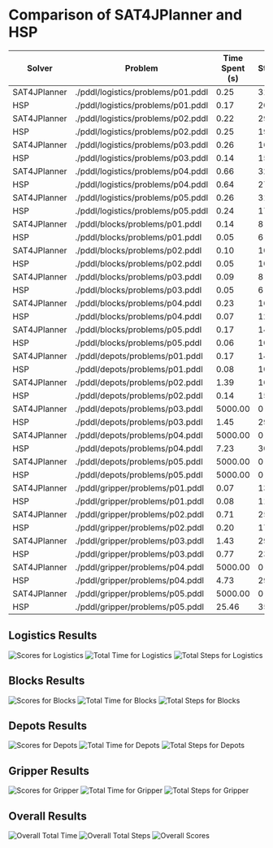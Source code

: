 # Comparison of SAT4JPlanner and HSP

| Solver       | Problem                            | Time Spent (s) | Steps |
|--------------|------------------------------------|----------------|-------|
| SAT4JPlanner | ./pddl/logistics/problems/p01.pddl | 0.25           | 31    |
| HSP          | ./pddl/logistics/problems/p01.pddl | 0.17           | 20    |
| SAT4JPlanner | ./pddl/logistics/problems/p02.pddl | 0.22           | 29    |
| HSP          | ./pddl/logistics/problems/p02.pddl | 0.25           | 19    |
| SAT4JPlanner | ./pddl/logistics/problems/p03.pddl | 0.26           | 16    |
| HSP          | ./pddl/logistics/problems/p03.pddl | 0.14           | 15    |
| SAT4JPlanner | ./pddl/logistics/problems/p04.pddl | 0.66           | 32    |
| HSP          | ./pddl/logistics/problems/p04.pddl | 0.64           | 27    |
| SAT4JPlanner | ./pddl/logistics/problems/p05.pddl | 0.26           | 31    |
| HSP          | ./pddl/logistics/problems/p05.pddl | 0.24           | 17    |
| SAT4JPlanner | ./pddl/blocks/problems/p01.pddl    | 0.14           | 8     |
| HSP          | ./pddl/blocks/problems/p01.pddl    | 0.05           | 6     |
| SAT4JPlanner | ./pddl/blocks/problems/p02.pddl    | 0.10           | 10    |
| HSP          | ./pddl/blocks/problems/p02.pddl    | 0.05           | 10    |
| SAT4JPlanner | ./pddl/blocks/problems/p03.pddl    | 0.09           | 8     |
| HSP          | ./pddl/blocks/problems/p03.pddl    | 0.05           | 6     |
| SAT4JPlanner | ./pddl/blocks/problems/p04.pddl    | 0.23           | 16    |
| HSP          | ./pddl/blocks/problems/p04.pddl    | 0.07           | 12    |
| SAT4JPlanner | ./pddl/blocks/problems/p05.pddl    | 0.17           | 14    |
| HSP          | ./pddl/blocks/problems/p05.pddl    | 0.06           | 10    |
| SAT4JPlanner | ./pddl/depots/problems/p01.pddl    | 0.17           | 14    |
| HSP          | ./pddl/depots/problems/p01.pddl    | 0.08           | 10    |
| SAT4JPlanner | ./pddl/depots/problems/p02.pddl    | 1.39           | 16    |
| HSP          | ./pddl/depots/problems/p02.pddl    | 0.14           | 15    |
| SAT4JPlanner | ./pddl/depots/problems/p03.pddl    | 5000.00        | 0     |
| HSP          | ./pddl/depots/problems/p03.pddl    | 1.45           | 29    |
| SAT4JPlanner | ./pddl/depots/problems/p04.pddl    | 5000.00        | 0     |
| HSP          | ./pddl/depots/problems/p04.pddl    | 7.23           | 30    |
| SAT4JPlanner | ./pddl/depots/problems/p05.pddl    | 5000.00        | 0     |
| HSP          | ./pddl/depots/problems/p05.pddl    | 5000.00        | 0     |
| SAT4JPlanner | ./pddl/gripper/problems/p01.pddl   | 0.07           | 13    |
| HSP          | ./pddl/gripper/problems/p01.pddl   | 0.08           | 11    |
| SAT4JPlanner | ./pddl/gripper/problems/p02.pddl   | 0.71           | 25    |
| HSP          | ./pddl/gripper/problems/p02.pddl   | 0.20           | 17    |
| SAT4JPlanner | ./pddl/gripper/problems/p03.pddl   | 1.43           | 29    |
| HSP          | ./pddl/gripper/problems/p03.pddl   | 0.77           | 23    |
| SAT4JPlanner | ./pddl/gripper/problems/p04.pddl   | 5000.00        | 0     |
| HSP          | ./pddl/gripper/problems/p04.pddl   | 4.73           | 29    |
| SAT4JPlanner | ./pddl/gripper/problems/p05.pddl   | 5000.00        | 0     |
| HSP          | ./pddl/gripper/problems/p05.pddl   | 25.46          | 35    |

## Logistics Results

![Scores for Logistics](xplot/logistics_scores.png)
![Total Time for Logistics](xplot/logistics_total_time.png)
![Total Steps for Logistics](xplot/logistics_total_steps.png)

## Blocks Results

![Scores for Blocks](xplot/blocks_scores.png)
![Total Time for Blocks](xplot/blocks_total_time.png)
![Total Steps for Blocks](xplot/blocks_total_steps.png)

## Depots Results

![Scores for Depots](xplot/depots_scores.png)
![Total Time for Depots](xplot/depots_total_time.png)
![Total Steps for Depots](xplot/depots_total_steps.png)

## Gripper Results

![Scores for Gripper](xplot/gripper_scores.png)
![Total Time for Gripper](xplot/gripper_total_time.png)
![Total Steps for Gripper](xplot/gripper_total_steps.png)

## Overall Results

![Overall Total Time](xplot/overall_total_time.png)
![Overall Total Steps](xplot/overall_total_steps.png)
![Overall Scores](xplot/overall_scores.png)
